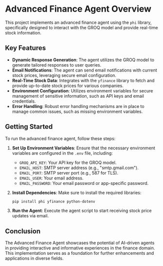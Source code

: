 # Advanced Finance Agent Overview

This project implements an advanced finance agent using the `phi` library, specifically designed to interact with the GROQ model and provide real-time stock information.

## Key Features

- **Dynamic Response Generation**: The agent utilizes the GROQ model to generate tailored responses to user queries.
- **Email Notifications**: The agent can send email notifications with current stock prices, leveraging secure email configuration.
- **Real-Time Stock Data**: Integrates with the `yfinance` library to fetch and provide up-to-date stock prices for various companies.
- **Environment Configuration**: Utilizes environment variables for secure management of sensitive information, such as API keys and email credentials.
- **Error Handling**: Robust error handling mechanisms are in place to manage common issues, such as missing environment variables.

## Getting Started

To run the advanced finance agent, follow these steps:

1. **Set Up Environment Variables**: Ensure that the necessary environment variables are configured in the `.env` file, including:

   - `GROQ_API_KEY`: Your API key for the GROQ model.
   - `EMAIL_HOST`: SMTP server address (e.g., "smtp.gmail.com").
   - `EMAIL_PORT`: SMTP server port (e.g., 587 for TLS).
   - `EMAIL_USER`: Your email address.
   - `EMAIL_PASSWORD`: Your email password or app-specific password.

2. **Install Dependencies**: Make sure to install the required libraries:

   ```bash
   pip install phi yfinance python-dotenv
   ```

3. **Run the Agent**: Execute the agent script to start receiving stock price updates via email.

## Conclusion

The Advanced Finance Agent showcases the potential of AI-driven agents in providing interactive and informative experiences in the finance domain. This implementation serves as a foundation for further enhancements and applications in diverse fields.
